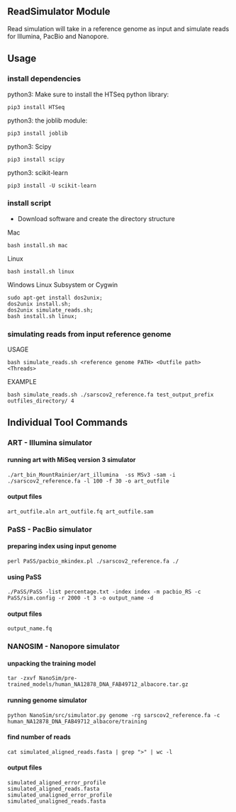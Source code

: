 ## ReadSimulator Module
Read simulation will take in a reference genome as input and simulate reads for 
Illumina, PacBio and Nanopore. 


## Usage

### install dependencies

python3: Make sure to install the HTSeq python library:
```
pip3 install HTSeq
```

python3: the joblib module:
```
pip3 install joblib
```

python3: Scipy
```
pip3 install scipy
```

python3: scikit-learn
```
pip3 install -U scikit-learn
```

### install script
* Download software and create the directory structure

Mac
```
bash install.sh mac
```

Linux
```                                                                             
bash install.sh linux                                                          
```

Windows Linux Subsystem or Cygwin
```
sudo apt-get install dos2unix;
dos2unix install.sh;
dos2unix simulate_reads.sh;
bash install.sh linux;
```

### simulating reads from input reference genome

USAGE
```
bash simulate_reads.sh <reference genome PATH> <Outfile path> <Threads>
```

EXAMPLE
```
bash simulate_reads.sh ./sarscov2_reference.fa test_output_prefix outfiles_directory/ 4
```

## Individual Tool Commands

### ART - Illumina simulator

#### running art with MiSeq version 3 simulator
```
./art_bin_MountRainier/art_illumina  -ss MSv3 -sam -i ./sarscov2_reference.fa -l 100 -f 30 -o art_outfile
```

#### output files
```
art_outfile.aln art_outfile.fq art_outfile.sam
```

### PaSS - PacBio simulator
#### preparing index using input genome
```
perl PaSS/pacbio_mkindex.pl ./sarscov2_reference.fa ./
```

#### using PaSS
```
./PaSS/PaSS -list percentage.txt -index index -m pacbio_RS -c PaSS/sim.config -r 2000 -t 3 -o output_name -d 
```

#### output files
```
output_name.fq
```

### NANOSIM - Nanopore simulator
#### unpacking the training model
```
tar -zxvf NanoSim/pre-trained_models/human_NA12878_DNA_FAB49712_albacore.tar.gz
```

#### running genome simulator
```
python NanoSim/src/simulator.py genome -rg sarscov2_reference.fa -c human_NA12878_DNA_FAB49712_albacore/training
```

#### find number of reads
```
cat simulated_aligned_reads.fasta | grep ">" | wc -l 
```

#### output files
```
simulated_aligned_error_profile
simulated_aligned_reads.fasta
simulated_unaligned_error_profile
simulated_unaligned_reads.fasta
```
